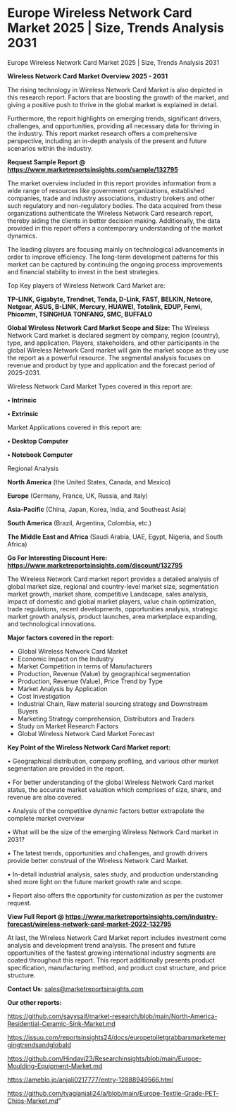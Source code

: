 # Europe Wireless Network Card Market 2025 | Size, Trends Analysis 2031
Europe Wireless Network Card Market 2025 | Size, Trends Analysis 2031

<Strong> Wireless Network Card Market Overview 2025 - 2031</strong>

The rising technology in Wireless Network Card Market is also depicted in this research report. Factors that are boosting the growth of the market, and giving a positive push to thrive in the global market is explained in detail.

Furthermore, the report highlights on emerging trends, significant drivers, challenges, and opportunities, providing all necessary data for thriving in the industry. This report market research offers a comprehensive perspective, including an in-depth analysis of the present and future scenarios within the industry.

<strong>Request Sample Report @ <a href=https://www.marketreportsinsights.com/sample/132795>https://www.marketreportsinsights.com/sample/132795</a></strong>

The market overview included in this report provides information from a wide range of resources like government organizations, established companies, trade and industry associations, industry brokers and other such regulatory and non-regulatory bodies. The data acquired from these organizations authenticate the Wireless Network Card research report, thereby aiding the clients in better decision making. Additionally, the data provided in this report offers a contemporary understanding of the market dynamics.

The leading players are focusing mainly on technological advancements in order to improve efficiency. The long-term development patterns for this market can be captured by continuing the ongoing process improvements and financial stability to invest in the best strategies.

Top Key players of Wireless Network Card Market are:

<strong>TP-LINK, Gigabyte, Trendnet, Tenda, D-Link, FAST, BELKIN, Netcore, Netgear, ASUS, B-LINK, Mercury, HUAWEI, Totolink, EDUP, Fenvi, Phicomm, TSINGHUA TONFANG, SMC, BUFFALO</strong>

<strong><b>Global Wireless Network Card Market Scope and Size:</b></strong>
The Wireless Network Card market is declared segment by company, region (country), type, and application. Players, stakeholders, and other participants in the global Wireless Network Card market will gain the market scope as they use the report as a powerful resource. The segmental analysis focuses on revenue and product by type and application and the forecast period of 2025-2031.

Wireless Network Card Market Types covered in this report are:

<strong>• Intrinsic

• Extrinsic</strong>

Market Applications covered in this report are:

<strong>• Desktop Computer

• Notebook Computer</strong> 

Regional Analysis

<strong>North America</strong> (the United States, Canada, and Mexico)

<strong>Europe</strong> (Germany, France, UK, Russia, and Italy)

<strong>Asia-Pacific</strong> (China, Japan, Korea, India, and Southeast Asia)

<strong>South America</strong> (Brazil, Argentina, Colombia, etc.)

<strong>The Middle East and Africa</strong> (Saudi Arabia, UAE, Egypt, Nigeria, and South Africa)

<strong>Go For Interesting Discount Here: <a href=https://www.marketreportsinsights.com/discount/132795>https://www.marketreportsinsights.com/discount/132795</a></strong>

The Wireless Network Card market report provides a detailed analysis of global market size, regional and country-level market size, segmentation market growth, market share, competitive Landscape, sales analysis, impact of domestic and global market players, value chain optimization, trade regulations, recent developments, opportunities analysis, strategic market growth analysis, product launches, area marketplace expanding, and technological innovations.

<strong><b>Major factors covered in the report:</b></strong>
<ul>
  <li>Global Wireless Network Card Market </li>
  <li>Economic Impact on the Industry</li>
  <li>Market Competition in terms of Manufacturers</li>
  <li>Production, Revenue (Value) by geographical segmentation</li>
  <li>Production, Revenue (Value), Price Trend by Type</li>
  <li>Market Analysis by Application</li>
  <li>Cost Investigation</li>
  <li>Industrial Chain, Raw material sourcing strategy and Downstream Buyers</li>
  <li>Marketing Strategy comprehension, Distributors and Traders</li>
  <li>Study on Market Research Factors</li>
  <li>Global Wireless Network Card Market Forecast</li>
</ul>

<strong><b>Key Point of the Wireless Network Card Market report:</b></strong>

• Geographical distribution, company profiling, and various other market segmentation are provided in the report.

• For better understanding of the global Wireless Network Card market status, the accurate market valuation which comprises of size, share, and revenue are also covered.

• Analysis of the competitive dynamic factors better extrapolate the complete market overview

• What will be the size of the emerging Wireless Network Card market in 2031?

• The latest trends, opportunities and challenges, and growth drivers provide better construal of the Wireless Network Card Market.

• In-detail industrial analysis, sales study, and production understanding shed more light on the future market growth rate and scope.

• Report also offers the opportunity for customization as per the customer request.

<strong><b>View Full Report @ <a href=https://www.marketreportsinsights.com/industry-forecast/wireless-network-card-market-2022-132795>https://www.marketreportsinsights.com/industry-forecast/wireless-network-card-market-2022-132795</a></b></strong>


At last, the Wireless Network Card Market report includes investment come analysis and development trend analysis. The present and future opportunities of the fastest growing international industry segments are coated throughout this report. This report additionally presents product specification, manufacturing method, and product cost structure, and price structure.

<strong>Contact Us:</strong>
sales@marketreportsinsights.com

<strong>Our other reports:</strong>

<a href=https://github.com/sayysaif/market-research/blob/main/North-America-Residential-Ceramic-Sink-Market.md>https://github.com/sayysaif/market-research/blob/main/North-America-Residential-Ceramic-Sink-Market.md</a>

<a href=https://issuu.com/reportsinsights24/docs/europetoiletgrabbarsmarketemergingtrendsandglobald>https://issuu.com/reportsinsights24/docs/europetoiletgrabbarsmarketemergingtrendsandglobald</a>

<a href=https://github.com/Hindavi23/Researchinsights/blob/main/Europe-Moulding-Equipment-Market.md>https://github.com/Hindavi23/Researchinsights/blob/main/Europe-Moulding-Equipment-Market.md</a>

<a href=https://ameblo.jp/anjali0217777/entry-12888949566.html>https://ameblo.jp/anjali0217777/entry-12888949566.html</a>

<a href=https://github.com/tyagianjali24/a/blob/main/Europe-Textile-Grade-PET-Chips-Market.md>https://github.com/tyagianjali24/a/blob/main/Europe-Textile-Grade-PET-Chips-Market.md</a>"
